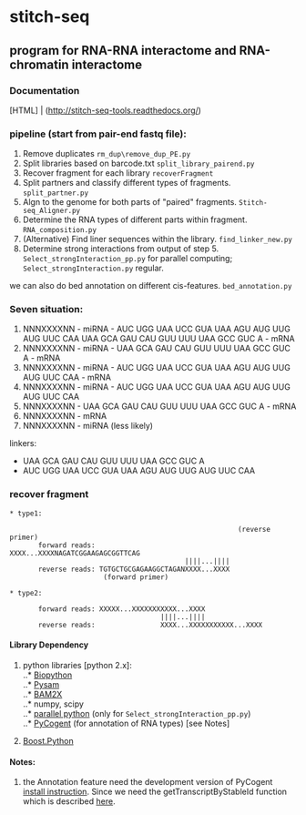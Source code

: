 stitch-seq
==========

## program for RNA-RNA interactome and RNA-chromatin interactome ##

### Documentation ###
[HTML] | (http://stitch-seq-tools.readthedocs.org/)

### pipeline (start from pair-end fastq file): ###
1. Remove duplicates  `rm_dup\remove_dup_PE.py`
2. Split libraries based on barcode.txt `split_library_pairend.py`
3. Recover fragment for each library `recoverFragment`
4. Split partners and classify different types of fragments. `split_partner.py`
5. Algn to the genome for both parts of "paired" fragments. `Stitch-seq_Aligner.py`
6. Determine the RNA types of different parts within fragment. `RNA_composition.py`
7. (Alternative) Find liner sequences within the library. `find_linker_new.py`
8. Determine strong interactions from output of step 5. `Select_strongInteraction_pp.py` for parallel computing; `Select_strongInteraction.py` regular.

we can also do bed annotation on different cis-features. `bed_annotation.py`




### Seven situation: ###

1. NNNXXXXNN - miRNA - AUC UGG UAA UCC GUA UAA AGU AUG UUG AUG UUC CAA UAA GCA GAU CAU GUU UUU UAA GCC GUC A - mRNA
2. NNNXXXXNN - miRNA - UAA GCA GAU CAU GUU UUU UAA GCC GUC A - mRNA
3. NNNXXXXNN - miRNA - AUC UGG UAA UCC GUA UAA AGU AUG UUG AUG UUC CAA - mRNA
4. NNNXXXXNN - miRNA - AUC UGG UAA UCC GUA UAA AGU AUG UUG AUG UUC CAA
5. NNNXXXXNN - UAA GCA GAU CAU GUU UUU UAA GCC GUC A - mRNA
6. NNNXXXXNN - mRNA
7. NNNXXXXNN - miRNA (less likely)

linkers:
  * UAA GCA GAU CAU GUU UUU UAA GCC GUC A
  * AUC UGG UAA UCC GUA UAA AGU AUG UUG AUG UUC CAA


###  recover fragment   ###

```
* type1:

                                                        (reverse primer)
       forward reads:                      XXXX...XXXXNAGATCGGAAGAGCGGTTCAG
                                           ||||...||||
       reverse reads: TGTGCTGCGAGAAGGCTAGANXXXX...XXXX
                       (forward primer)
```
```
* type2:

       forward reads: XXXXX...XXXXXXXXXXX...XXXX
                                     ||||...||||
       reverse reads:                XXXX...XXXXXXXXXXX...XXXX
```


#### Library Dependency #####
1. python libraries [python 2.x]:   
..* [Biopython](http://biopython.org/wiki/Main_Page)  
..* [Pysam](https://code.google.com/p/pysam/)  
..* [BAM2X](http://bam2xwiki.appspot.com/Welcome)  
..* numpy, scipy  
..* [parallel python](http://www.parallelpython.com/) (only for `Select_strongInteraction_pp.py`)  
..* [PyCogent](http://pycogent.org/) (for annotation of RNA types) [see Notes]  

2. [Boost.Python](http://www.boost.org/doc/libs/1_54_0/libs/python/doc/index.html)  

#### Notes: ####
1. the Annotation feature need the development version of PyCogent [install instruction](http://pycogent.org/install.html#to-use-the-development-version-of-pycogent). Since we need the getTranscriptByStableId function which is described [here](https://github.com/pycogent/pycogent/issues/21).

